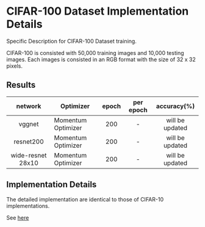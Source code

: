 # CIFAR-100 Dataset Implementation Details
Specific Description for CIFAR-100 Dataset training.

CIFAR-100 is consisted with 50,000 training images and 10,000 testing images.
Each images is consisted in an RGB format with the size of 32 x 32 pixels.

## Results
|      network      | Optimizer          | epoch | per epoch | accuracy(%)     |
|:-----------------:|--------------------|:-----:|:---------:|:---------------:|
|       vggnet      | Momentum Optimizer |  200  |     -     | will be updated |
|      resnet200    | Momentum Optimizer |  200  |     -     | will be updated |
| wide-resnet 28x10 | Momentum Optimizer |  200  |     -     | will be updated |

## Implementation Details
The detailed implementation are identical to those of CIFAR-10 implementations.

See [here](../notebook/README.md)
